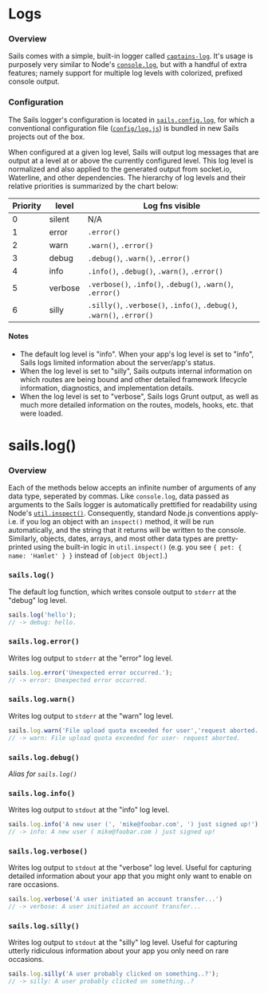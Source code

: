 # Logs

### Overview
Sails comes with a simple, built-in logger called [`captains-log`](https://github.com/balderdashy/captains-log).  It's usage is purposely very similar to Node's [`console.log`](http://nodejs.org/api/stdio.html), but with a handful of extra features; namely support for multiple log levels with colorized, prefixed console output.

### Configuration
The Sails logger's configuration is located in [`sails.config.log`](), for which a conventional configuration file ([`config/log.js`]()) is bundled in new Sails projects out of the box.

When configured at a given log level, Sails will output log messages that are output at a level at or above the currently configured level. This log level is normalized and also applied to the generated output from socket.io, Waterline, and other dependencies. The hierarchy of log levels and their relative priorities is summarized by the chart below:

| Priority | level     | Log fns visible   |
|----------|-----------|-------------------|
| 0        | silent    | N/A
| 1        | error     | `.error()`            |
| 2        | warn      | `.warn()`, `.error()` |
| 3        | debug     | `.debug()`, `.warn()`, `.error()` |
| 4        | info      | `.info()`, `.debug()`, `.warn()`, `.error()` |
| 5        | verbose   | `.verbose()`, `.info()`, `.debug()`, `.warn()`, `.error()` |
| 6        | silly     | `.silly()`, `.verbose()`, `.info()`, `.debug()`, `.warn()`, `.error()` |


#### Notes
+ The default log level is "info".  When your app's log level is set to "info", Sails logs limited information about the server/app's status.
+ When the log level is set to "silly", Sails outputs internal information on which routes are being bound and other detailed framework lifecycle information, diagnostics, and implementation details.
+ When the log level is set to "verbose", Sails logs Grunt output, as well as much more detailed information on the routes, models, hooks, etc. that were loaded.


# sails.log()
### Overview

Each of the methods below accepts an infinite number of arguments of any data type, seperated by commas. Like `console.log`, data passed as arguments to the Sails logger is automatically prettified for readability using Node's [`util.inspect()`](http://nodejs.org/api/util.html#util_util_inspect_object_options). Consequently, standard Node.js conventions apply- i.e. if you log an object with an `inspect()` method, it will be run automatically, and the string that it returns will be written to the console.  Similarly, objects, dates, arrays, and most other data types are pretty-printed using the built-in logic in `util.inspect()` (e.g. you see `{ pet: { name: 'Hamlet' } }` instead of `[object Object]`.)



### `sails.log()`

The default log function, which writes console output to `stderr` at the "debug" log level.

```js
sails.log('hello');
// -> debug: hello.
```

### `sails.log.error()`

Writes log output to `stderr` at the "error" log level.

```js
sails.log.error('Unexpected error occurred.');
// -> error: Unexpected error occurred.
```

### `sails.log.warn()`

Writes log output to `stderr` at the "warn" log level.

```js
sails.log.warn('File upload quota exceeded for user','request aborted.');
// -> warn: File upload quota exceeded for user- request aborted.
```

### `sails.log.debug()`
_Alias for `sails.log()`_

### `sails.log.info()`

Writes log output to `stdout` at the "info" log level.

```js
sails.log.info('A new user (', 'mike@foobar.com', ') just signed up!');
// -> info: A new user ( mike@foobar.com ) just signed up!
```


### `sails.log.verbose()`

Writes log output to `stdout` at the "verbose" log level.
Useful for capturing detailed information about your app that you might only want to enable on rare occasions.

```js
sails.log.verbose('A user initiated an account transfer...')
// -> verbose: A user initiated an account transfer...
```


### `sails.log.silly()`

Writes log output to `stdout` at the "silly" log level.
Useful for capturing utterly ridiculous information about your app you only need on rare occasions.

```js
sails.log.silly('A user probably clicked on something..?');
// -> silly: A user probably clicked on something..?
```



